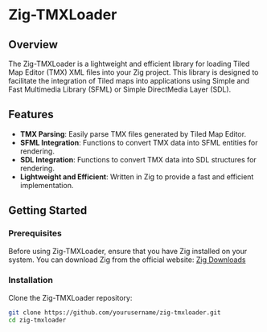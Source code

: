 # Zig-TMXLoader

## Overview

The Zig-TMXLoader is a lightweight and efficient library for loading Tiled Map Editor (TMX) XML files into your Zig project. This library is designed to facilitate the integration of Tiled maps into applications using Simple and Fast Multimedia Library (SFML) or Simple DirectMedia Layer (SDL).

## Features

- **TMX Parsing**: Easily parse TMX files generated by Tiled Map Editor.
- **SFML Integration**: Functions to convert TMX data into SFML entities for rendering.
- **SDL Integration**: Functions to convert TMX data into SDL structures for rendering.
- **Lightweight and Efficient**: Written in Zig to provide a fast and efficient implementation.

## Getting Started

### Prerequisites

Before using Zig-TMXLoader, ensure that you have Zig installed on your system. You can download Zig from the official website: [Zig Downloads](https://ziglang.org/download/)

### Installation

Clone the Zig-TMXLoader repository:

```bash
git clone https://github.com/yourusername/zig-tmxloader.git
cd zig-tmxloader